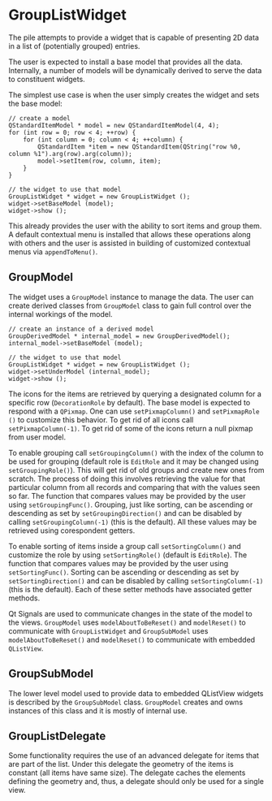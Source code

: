 GroupListWidget
===============

The pile attempts to provide a widget that is capable of presenting
2D data in a list of (potentially grouped) entries.

The user is expected to install a base model that provides all the data.
Internally, a number of models will be dynamically derived to serve the data
to constituent widgets.

The simplest use case is when the user simply creates the widget
and sets the base model:

    // create a model
    QStandardItemModel * model = new QStandardItemModel(4, 4);
    for (int row = 0; row < 4; ++row) {
        for (int column = 0; column < 4; ++column) {
            QStandardItem *item = new QStandardItem(QString("row %0, column %1").arg(row).arg(column));
            model->setItem(row, column, item);
        }
    }

    // the widget to use that model
    GroupListWidget * widget = new GroupListWidget ();
    widget->setBaseModel (model);
    widget->show ();

This already provides the user with the ability to sort items
and group them. A default contextual menu is installed that allows
these operations along with others and the user is assisted in
building of customized contextual menus via `appendToMenu()`.

GroupModel
----------

The widget uses a `GroupModel` instance to manage the data.
The user can create derived classes from `GroupModel` class to
gain full control over the internal workings of the model.

    // create an instance of a derived model
    GroupDerivedModel * internal_model = new GroupDerivedModel();
    internal_model->setBaseModel (model);

    // the widget to use that model
    GroupListWidget * widget = new GroupListWidget ();
    widget->setUnderModel (internal_model);
    widget->show ();

The icons for the items are retrieved by querying a designated
column for a specific row (`DecorationRole` by default).
The base model is expected to respond
with a `QPixmap`. One can use `setPixmapColumn()` and `setPixmapRole ()`
to customize this behavior. To get rid of all icons call
`setPixmapColumn(-1)`. To get rid of some of the icons return a null
pixmap from user model.

To enable grouping call `setGroupingColumn()` with the index of the
column to be used for grouping (default role is `EditRole` and
it may be changed using `setGroupingRole()`).
This will get rid of old groups and
create new ones from scratch. The process of doing this involves
retrieving the value for that particular column from all records
and comparing that with the values seen so far. The function that
compares values may be provided by the user using `setGroupingFunc()`.
Grouping, just like sorting, can be ascending or descending as set by
`setGroupingDirection()` and can be disabled by calling
`setGroupingColumn(-1)` (this is the default).
All these values may be retrieved using corespondent getters.

To enable sorting of items inside a group call `setSortingColumn()`
and customize the role by using `setSortingRole()` (default is
`EditRole`). The function that compares values may be provided
by the user using `setSortingFunc()`.
Sorting can be ascending or descending as set by
`setSortingDirection()` and can be disabled by calling
`setSortingColumn(-1)` (this is the default). Each of these
setter methods have associated getter methods.

Qt Signals are used to communicate changes in the state of the
model to the views. `GroupModel` uses
`modelAboutToBeReset()` and `modelReset()` to communicate with
`GroupListWidget` and `GroupSubModel` uses `modelAboutToBeReset()`
and `modelReset()` to communicate with embedded `QListView`.

GroupSubModel
-------------

The lower level model used to provide data to embedded QListView
widgets is described by the `GroupSubModel` class. `GroupModel`
creates and owns instances of this class and it is mostly of internal use.

GroupListDelegate
-----------------

Some functionality requires the use of an advanced delegate for items that
are part of the list. Under this delegate the geometry of the items
is constant (all items have same size). The delegate caches the
elements defining the geometry and, thus, a delegate should only be used
for a single view.
